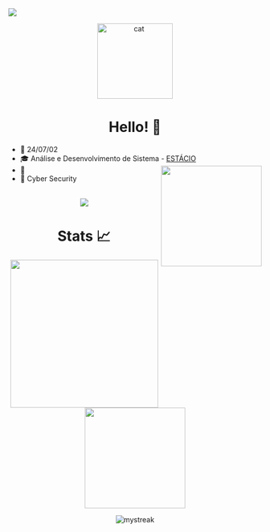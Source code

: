 <!-- Author: Yora -->
<img align="center" src="./img/flowers.png">
<p align="center">
  <img src="./img/cat2.gif" alt="cat" width="150">
</p>
<div align="center">

# Hello! 👋

</div>

<p align="center">

* 📆 24/07/02
* 🎓 Análise e Desenvolvimento de Sistema - <a href="https://www.estácio.com.br/">ESTÁCIO</a>
<img src="./img/test1.gif" align="right" width=200px></img>
* 💼 
* 💙 Cyber Security 
<br><br>
<p align="center">
  <img src="https://skillicons.dev/icons?i=c,cpp,java,python,html,css,javascript,mysql,git,github,linux,arch,ubuntu,kali,neovim,vim&perline=8"/>
</p>

<div align="center">

# Stats 📈


<img width=294 src="https://github-readme-stats.vercel.app/api/top-langs?username=yoraapt&layout=compact&theme=dark&custom_title=Top&nbsp;Languages"/><br>
<img width=200 src="https://github-readme-stats.vercel.app/api?username=yoraapt&show_icons=true&theme=dark"/><br>
<!-- Streak API-->
<img src="https://github-readme-streak-stats.herokuapp.com/?user=yoraapt&theme=dark" alt="mystreak"/>

</div>

<div align="center">

```scala

